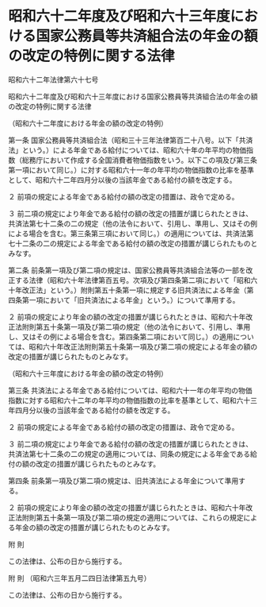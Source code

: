 # 昭和六十二年度及び昭和六十三年度における国家公務員等共済組合法の年金の額の改定の特例に関する法律

昭和六十二年法律第六十七号

昭和六十二年度及び昭和六十三年度における国家公務員等共済組合法の年金の額の改定の特例に関する法律

（昭和六十二年度における年金の額の改定の特例）

第一条 国家公務員等共済組合法（昭和三十三年法律第百二十八号。以下「共済法」という。）による年金である給付については、昭和六十年の年平均の物価指数（総務庁において作成する全国消費者物価指数をいう。以下この項及び第三条第一項において同じ。）に対する昭和六十一年の年平均の物価指数の比率を基準として、昭和六十二年四月分以後の当該年金である給付の額を改定する。

２ 前項の規定による年金である給付の額の改定の措置は、政令で定める。

３ 前二項の規定により年金である給付の額の改定の措置が講じられたときは、共済法第七十二条の二の規定（他の法令において、引用し、準用し、又はその例による場合を含む。第三条第三項において同じ。）の適用については、共済法第七十二条の二の規定による年金である給付の額の改定の措置が講じられたものとみなす。

第二条 前条第一項及び第二項の規定は、国家公務員等共済組合法等の一部を改正する法律（昭和六十年法律第百五号。次項及び第四条第二項において「昭和六十年改正法」という。）附則第五十条第一項に規定する旧共済法による年金（第四条第一項において「旧共済法による年金」という。）について準用する。

２ 前項の規定により年金の額の改定の措置が講じられたときは、昭和六十年改正法附則第五十条第一項及び第二項の規定（他の法令において、引用し、準用し、又はその例による場合を含む。第四条第二項において同じ。）の適用については、昭和六十年改正法附則第五十条第一項及び第二項の規定による年金の額の改定の措置が講じられたものとみなす。

（昭和六十三年度における年金の額の改定の特例）

第三条 共済法による年金である給付については、昭和六十一年の年平均の物価指数に対する昭和六十二年の年平均の物価指数の比率を基準として、昭和六十三年四月分以後の当該年金である給付の額を改定する。

２ 前項の規定による年金である給付の額の改定の措置は、政令で定める。

３ 前二項の規定により年金である給付の額の改定の措置が講じられたときは、共済法第七十二条の二の規定の適用については、同条の規定による年金である給付の額の改定の措置が講じられたものとみなす。

第四条 前条第一項及び第二項の規定は、旧共済法による年金について準用する。

２ 前項の規定により年金の額の改定の措置が講じられたときは、昭和六十年改正法附則第五十条第一項及び第二項の規定の適用については、これらの規定による年金の額の改定の措置が講じられたものとみなす。

附 則

この法律は、公布の日から施行する。

附 則 （昭和六三年五月二四日法律第五九号）

この法律は、公布の日から施行する。
